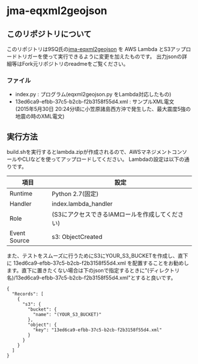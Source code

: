 jma-eqxml2geojson
======

## このリポジトリについて
このリポジトリは9SQ氏の[jma-eqxml2geojson](https://github.com/9sq/jma-eqxml2geojson) を AWS Lambda とS3アップロードトリガーを使って実行できるように変更を加えたものです。
出力jsonの詳細等はFork元リポジトリのreadmeをご覧ください。

### ファイル

* index.py : プログラム(eqxml2geojson.py をLambda対応したもの)
* 13ed6ca9-efbb-37c5-b2cb-f2b3158f55d4.xml : サンプルXML電文  
(2015年5月30日 20:24分頃に小笠原諸島西方沖で発生した、最大震度5強の地震の時のXML電文)

## 実行方法
build.shを実行するとlambda.zipが作成されるので、AWSマネジメントコンソールやCLIなどを使ってアップロードしてください。
Lambdaの設定は以下の通りです。

| 項目 | 設定 |
|-----|------|
| Runtime | Python 2.7(固定) |
| Handler | index.lambda_handler |
| Role | (S3にアクセスできるIAMロールを作成してください) |
| Event Source | s3: ObjectCreated |

また、テストをスムーズに行うためにS3にYOUR_S3_BUCKETを作成し、直下に 13ed6ca9-efbb-37c5-b2cb-f2b3158f55d4.xml を配置することをお勧めします。直下に置きたくない場合は下のjsonで指定するときに"(ディレクトリ名)/13ed6ca9-efbb-37c5-b2cb-f2b3158f55d4.xml"とすると良いです。

``` 
{
  "Records": [
    {
      "s3": {
        "bucket": {
          "name": "(YOUR_S3_BUCKET)"
        },
        "object": {
          "key": "13ed6ca9-efbb-37c5-b2cb-f2b3158f55d4.xml"
        }
      }
    }
  ]
}
```
